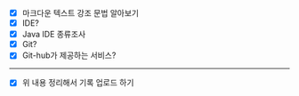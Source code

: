 - [x] 마크다운 텍스트 강조 문법 알아보기
- [x] IDE?
- [x] Java IDE 종류조사
- [x] Git?
- [x] Git-hub가 제공하는 서비스?

-----
- [x] 위 내용 정리해서 기록 업로드 하기